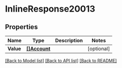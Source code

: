 # InlineResponse20013

## Properties

Name | Type | Description | Notes
------------ | ------------- | ------------- | -------------
**Value** | [**[]Account**](account.md) |  | [optional] 

[[Back to Model list]](../README.md#documentation-for-models) [[Back to API list]](../README.md#documentation-for-api-endpoints) [[Back to README]](../README.md)


